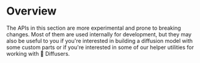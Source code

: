 # Overview

The APIs in this section are more experimental and prone to breaking changes. Most of them are used internally for development, but they may also be useful to you if you're interested in building a diffusion model with some custom parts or if you're interested in some of our helper utilities for working with 🤗 Diffusers.
